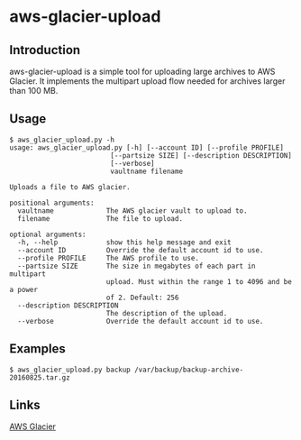 # aws-glacier-upload

## Introduction
aws-glacier-upload is a simple tool for uploading large archives to AWS Glacier. It implements the multipart upload flow needed for archives larger than 100 MB.

## Usage

    $ aws_glacier_upload.py -h
    usage: aws_glacier_upload.py [-h] [--account ID] [--profile PROFILE]
                             [--partsize SIZE] [--description DESCRIPTION]
                             [--verbose]
                             vaultname filename

    Uploads a file to AWS glacier.

    positional arguments:
      vaultname             The AWS glacier vault to upload to.
      filename              The file to upload.

    optional arguments:
      -h, --help            show this help message and exit
      --account ID          Override the default account id to use.
      --profile PROFILE     The AWS profile to use.
      --partsize SIZE       The size in megabytes of each part in multipart
                            upload. Must within the range 1 to 4096 and be a power
                            of 2. Default: 256
      --description DESCRIPTION
                            The description of the upload.
      --verbose             Override the default account id to use.

## Examples

    $ aws_glacier_upload.py backup /var/backup/backup-archive-20160825.tar.gz

## Links

[AWS Glacier](http://docs.aws.amazon.com/amazonglacier/latest/dev/introduction.html)
